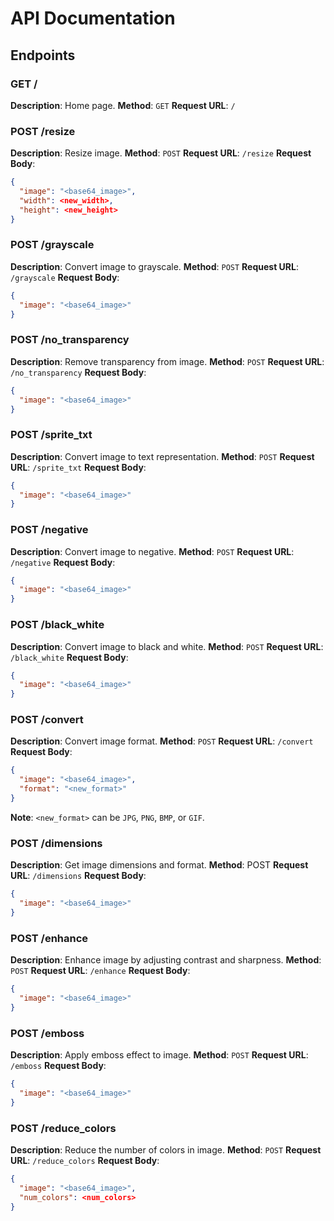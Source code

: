 # API Documentation

## Endpoints

### GET /

**Description**: Home page.
**Method**: `GET`
**Request URL**: `/`

### POST /resize

**Description**: Resize image.
**Method**: `POST`
**Request URL**: `/resize`
**Request Body**:
```json
{
  "image": "<base64_image>",
  "width": <new_width>,
  "height": <new_height>
}
```

### POST /grayscale

**Description**: Convert image to grayscale.
**Method**: `POST`
**Request URL**: `/grayscale`
**Request Body**:
```json
{
  "image": "<base64_image>"
}
```

### POST /no_transparency

**Description**: Remove transparency from image.
**Method**: `POST`
**Request URL**: `/no_transparency`
**Request Body**:
```json
{
  "image": "<base64_image>"
}
```

### POST /sprite_txt

**Description**: Convert image to text representation.
**Method**: `POST`
**Request URL**: `/sprite_txt`
**Request Body**:
```json
{
  "image": "<base64_image>"
}
```

### POST /negative

**Description**: Convert image to negative.
**Method**: `POST`
**Request URL**: `/negative`
**Request Body**:
```json
{
  "image": "<base64_image>"
}
```

### POST /black_white

**Description**: Convert image to black and white.
**Method**: `POST`
**Request URL**: `/black_white`
**Request Body**:
```json
{
  "image": "<base64_image>"
}
```

### POST /convert

**Description**: Convert image format.
**Method**: `POST`
**Request URL**: `/convert`
**Request Body**:
```json
{
  "image": "<base64_image>",
  "format": "<new_format>"
}
```
**Note**: `<new_format>` can be `JPG`, `PNG`, `BMP`, or `GIF`.

### POST /dimensions

**Description**: Get image dimensions and format.
**Method**: POST
**Request URL**: `/dimensions`
**Request Body**:
```json
{
  "image": "<base64_image>"
}
```

### POST /enhance

**Description**: Enhance image by adjusting contrast and sharpness.
**Method**: `POST`
**Request URL**: `/enhance`
**Request Body**:
```json
{
  "image": "<base64_image>"
}
```

### POST /emboss

**Description**: Apply emboss effect to image.
**Method**: `POST`
**Request URL**: `/emboss`
**Request Body**:
```json
{
  "image": "<base64_image>"
}
```

### POST /reduce_colors

**Description**: Reduce the number of colors in image.
**Method**: `POST`
**Request URL**: `/reduce_colors`
**Request Body**:
```json
{
  "image": "<base64_image>",
  "num_colors": <num_colors>
}
```